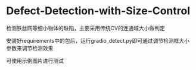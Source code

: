 # Defect-Detection-with-Size-Control
检测铁丝网等细小物体的缺陷，主要采用传统CV的连通域大小做判定

安装好requirements中的包后，运行gradio_detect.py即可通过调节检测框大小参数来调节检测效果

可使用示例图片进行测试